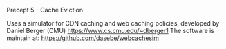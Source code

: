 Precept 5 - Cache Eviction

Uses a simulator for CDN caching and web caching policies, developed by Daniel Berger (CMU) https://www.cs.cmu.edu/~dberger1
The software is maintain at: https://github.com/dasebe/webcachesim
